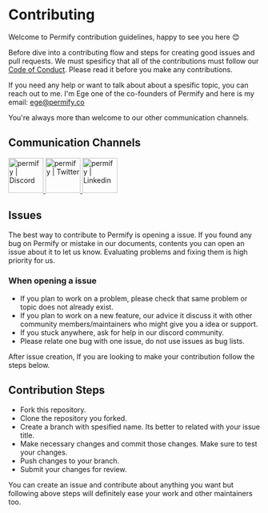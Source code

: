 # Contributing

Welcome to Permify contribution guidelines, happy to see you here :blush:

Before dive into a contributing flow and steps for creating good issues and pull requests. We must spesificy that all of the contributions must 
follow our [Code of Conduct](https://github.com/Permify/permify/blob/master/CODE_OF_CONDUCT.md). 
Please read it before you make any contributions.

If you need any help or want to talk about about a spesific topic, you can reach out to me. I'm Ege one of the co-founders of Permify and here is my email:
ege@permify.co

You're always more than welcome to our other communication channels.

## Communication Channels

<p align="left">
<a href="https://discord.gg/MJbUjwskdH">
 <img height="70px" width="70px" alt="permify | Discord" src="https://user-images.githubusercontent.com/39353278/187209316-3d01a799-c51b-4eaa-8f52-168047078a14.png" />
</a>
<a href="https://twitter.com/GetPermify">
  <img height="70px" width="70px" alt="permify | Twitter" src="https://user-images.githubusercontent.com/39353278/187209323-23f14261-d406-420d-80eb-1aa707a71043.png"/>
</a>
<a href="https://www.linkedin.com/company/permifyco">
  <img height="70px" width="70px" alt="permify | Linkedin" src="https://user-images.githubusercontent.com/39353278/187209321-03293a24-6f63-4321-b362-b0fc89fdd879.png" />
</a>
</p>

## Issues

The best way to contribute to Permify is opening a issue. If you found any bug on Permify or mistake in our documents, contents
you can open an issue about it to let us know. Evaluating problems and fixing them is high priority for us. 

### When opening a issue

- If you plan to work on a problem, please check that same problem or topic does not already exist.
- If you plan to work on a new feature, our advice it discuss it with other community members/maintainers who might give you a idea or support.
- If you stuck anywhere, ask for help in our discord community.
- Please relate one bug with one issue, do not use issues as bug lists. 

After issue creation, If you are looking to make your contribution follow the steps below.

## Contribution Steps

- Fork this repository.
- Clone the repository you forked.
- Create a branch with spesified name. Its better to related with your issue title.
- Make necessary changes and commit those changes. Make sure to test your changes. 
- Push changes to your branch.
- Submit your changes for review.

You can create an issue and contribute about anything you want but following above steps
will definitely ease your work and other maintainers too.









